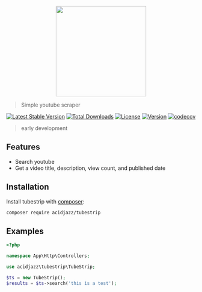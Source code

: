 
<p align="center">
  <img src="https://toppng.com/uploads/preview/youtube-social-media-icon-social-media-icon-png-icone-do-youtube-11562958792oqqewxr6w9.png" width="240px"/>
</p>

> Simple youtube scraper

[![Latest Stable Version](https://poser.pugx.org/phpunit/phpunit/v)](//packagist.org/packages/phpunit/phpunit)
[![Total Downloads](https://poser.pugx.org/phpunit/phpunit/downloads)](//packagist.org/packages/phpunit/phpunit)
[![License](https://poser.pugx.org/acidjazz/tubestrip/license)](//packagist.org/packages/acidjazz/tubestrip)
[![Version](https://poser.pugx.org/acidjazz/tubestrip/version)](//packagist.org/packages/acidjazz/tubestrip)
[![codecov](https://codecov.io/gh/acidjazz/tubestrip/branch/master/graph/badge.svg)](https://codecov.io/gh/acidjazz/tubestrip)

> early development

## Features
* Search youtube
* Get a video title, description, view count, and published date


## Installation

Install tubestrip with [composer](https://getcomposer.org/doc/00-intro.md):
```bash
composer require acidjazz/tubestrip
```
## Examples 

```php
<?php

namespace App\Http\Controllers;

use acidjazz\tubestrip\TubeStrip;

$ts = new TubeStrip();
$results = $ts->search('this is a test');
```

